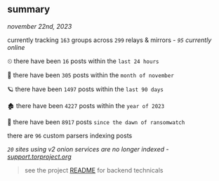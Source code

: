 
## summary
_november 22nd, 2023_

currently tracking `163` groups across `299` relays & mirrors - _`95` currently online_

⏲ there have been `16` posts within the `last 24 hours`

🦈 there have been `305` posts within the `month of november`

🪐 there have been `1497` posts within the `last 90 days`

🏚 there have been `4227` posts within the `year of 2023`

🦕 there have been `8917` posts `since the dawn of ransomwatch`

there are `96` custom parsers indexing posts

_`20` sites using v2 onion services are no longer indexed - [support.torproject.org](https://support.torproject.org/onionservices/v2-deprecation/)_

> see the project [README](https://github.com/joshhighet/ransomwatch#ransomwatch--) for backend technicals
